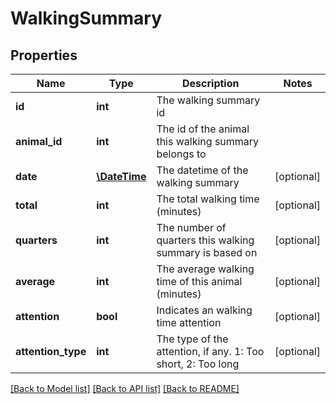 # WalkingSummary

## Properties
Name | Type | Description | Notes
------------ | ------------- | ------------- | -------------
**id** | **int** | The walking summary id | 
**animal_id** | **int** | The id of the animal this walking summary belongs to | 
**date** | [**\DateTime**](\DateTime.md) | The datetime of the walking summary | [optional] 
**total** | **int** | The total walking time (minutes) | [optional] 
**quarters** | **int** | The number of quarters this walking summary is based on | [optional] 
**average** | **int** | The average walking time of this animal (minutes) | [optional] 
**attention** | **bool** | Indicates an walking time attention | [optional] 
**attention_type** | **int** | The type of the attention, if any. 1: Too short, 2: Too long | [optional] 

[[Back to Model list]](../README.md#documentation-for-models) [[Back to API list]](../README.md#documentation-for-api-endpoints) [[Back to README]](../README.md)


